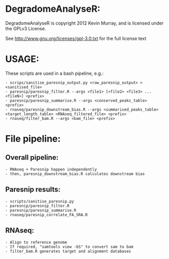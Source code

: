 DegradomeAnalyseR:
=======

DegradomeAnalyseR is copyright 2012 Kevin Murray, and is licensed under the GPLv3 License.  

See http://www.gnu.org/licenses/gpl-3.0.txt for the full license text


USAGE:
======
These scripts are used in a bash pipeline, e.g.:

    - scrips/sanitise_paresnip_output.py <raw_paresnip_output> > <sanitised_file>
    - paresnip/paresnip_filter.R --args <file1> [<file2> <file3> ... <fileN>] <prefix>
    - paresnip/paresnip_summarise.R --args <conserved_peaks_table> <prefix>
    - rnaseq/paresnip_downstream_bias.R --args <summarised_peaks_table> <target_length_table> <RNAseq_filtered_file> <prefix>
    - rnaseq/filter_bam.R --args <bam_file> <prefix>


File pipeline:
==============

Overall pipeline:
-----------------
    - RNAseq + Paresnip happen independently
    - then, paresnip_downstream_bias.R calculates downstream bias

Paresnip results:
-----------------
    - scripts/sanitise_paresnip.py
    - paresnip/paresnip_filter.R
    - paresnip/paresnip_summarise.R
    - rnaseq/paresnip_correlate_FA_SRA.R

RNAseq:
-------
    - Align to reference genome
    - If required, "samtools view -bS" to convert sam to bam
    - filter_bam.R generates target and alignment databases
